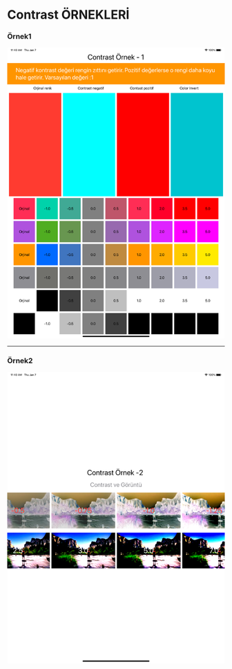 # Contrast ÖRNEKLERİ

<p align="center">
  <h3>Örnek1</h3>
  <img src="1.png" width="550">
</p>
<hr>

<p align="center">
  <h3>Örnek2</h3>
  <img src="2.png" width="550">
</p>
